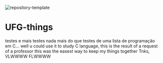![repository-template](https://user-images.githubusercontent.com/25217431/182681722-7a60e19b-51e4-44a9-8d27-62dc99bd0c9f.png)
# UFG-things
testes e mais testes
nada mais do que testes de uma lista de programação em C...
well u could use it to study C language, this is the result of a request of a professor
this was the easest way to keep my things together
Tnks, VLWWWW FLWWWW
